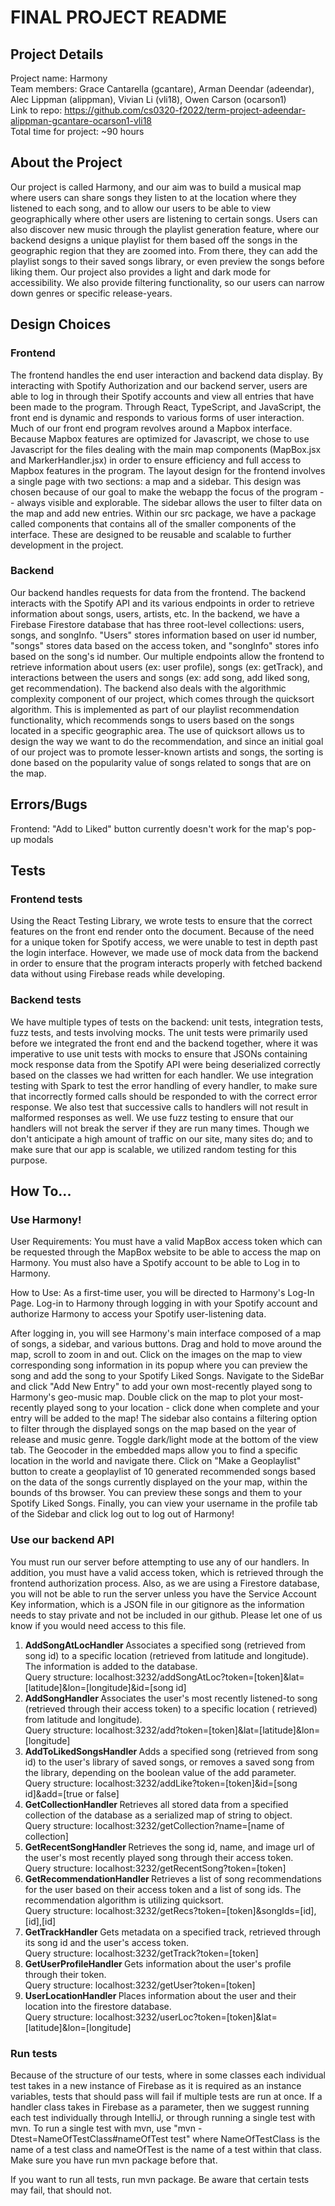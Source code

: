 # FINAL PROJECT README

## Project Details
Project name: Harmony \
Team members: Grace Cantarella (gcantare), Arman Deendar (adeendar), Alec Lippman (alippman), Vivian Li (vli18), Owen Carson (ocarson1) \
Link to repo:  https://github.com/cs0320-f2022/term-project-adeendar-alippman-gcantare-ocarson1-vli18 \
Total time for project: ~90 hours

## About the Project
Our project is called Harmony, and our aim was to build a musical map where users can share songs they listen to at the location where
they listened to each song, and to allow our users to be able to view geographically where other users are listening to certain songs. 
Users can also discover new music through the playlist generation feature, where our backend designs a unique playlist for them based off
the songs in the geographic region that they are zoomed into. From there, they can add the playlist songs to their saved songs library, or even
preview the songs before liking them. Our project also provides a light and dark mode for accessibility. 
We also provide filtering functionality, so our users can narrow down genres or specific release-years. 

## Design Choices

### Frontend
The frontend handles the end user interaction and backend data display. By interacting with Spotify Authorization and our backend server, users are able to log in through their Spotify accounts and view all entries that have been made to the program. Through React, TypeScript, and JavaScript, the front end is dynamic and responds to various forms of user interaction.
Much of our front end program revolves around a Mapbox interface. Because Mapbox features are optimized for Javascript, we chose to use Javascript for the files dealing with the main map components (MapBox.jsx and MarkerHandler.jsx) in order to ensure efficiency and full access to Mapbox features in the program.
The layout design for the frontend involves a single page with two sections: a map and a sidebar. This design was chosen because of our goal to make the webapp the focus of the program -- always visible and explorable. The sidebar allows the user to filter data on the map and add new entries. 
Within our src package, we have a package called components that contains all of the smaller components of the interface. These are designed to be reusable and scalable to further development in the project.

### Backend
Our backend handles requests for data from the frontend. The backend interacts with the Spotify API and its various
endpoints in order to retrieve information about songs, users, artists, etc. 
In the backend, we have a Firebase Firestore database that has three root-level collections: users, songs, and songInfo.
"Users" stores information based on user id number, "songs" stores data based on the access token, and "songInfo" stores info based on
the song's id number. Our multiple endpoints allow the frontend to retrieve information about users (ex: user profile), songs (ex: getTrack),
and interactions between the users and songs (ex: add song, add liked song, get recommendation). 
The backend also deals with the algorithmic complexity component of our project, which comes through the quicksort algorithm. This is implemented
as part of our playlist recommendation functionality, which recommends songs to users based on the songs located in a specific geographic
area. The use of quicksort allows us to design the way we want to do the recommendation, and since an initial goal of our project was to promote
lesser-known artists and songs, the sorting is done based on the popularity value of songs related to songs that are on the map.

## Errors/Bugs
Frontend:
"Add to Liked" button currently doesn't work for the map's pop-up modals

## Tests

### Frontend tests

Using the React Testing Library, we wrote tests to ensure that the correct features on the front end render onto the document. Because of the need for a unique token for Spotify access, we were unable to test in depth past the login interface. However, we made use of mock data from the backend in order to ensure that the program interacts properly with fetched backend data without using Firebase reads while developing.

### Backend tests
We have multiple types of tests on the backend: unit tests, integration tests, fuzz tests, and tests involving mocks. 
The unit tests were primarily used before we integrated the front end and the backend together, where it was imperative
to use unit tests with mocks to ensure that JSONs containing mock response data from the Spotify API were being 
deserialized correctly based on the classes we had written for each handler.
We use integration testing with Spark to test the error handling of every handler, to make sure that incorrectly formed calls
should be responded to with the correct error response. We also test that successive calls to handlers will not result in
malformed responses as well.
We use fuzz testing to ensure that our handlers will not break the server if they are run many times. Though we don't anticipate
a high amount of traffic on our site, many sites do; and to make sure that our app is scalable, we utilized random testing for this purpose.

## How To...

### Use Harmony!

User Requirements:
You must have a valid MapBox access token which can be requested through the MapBox website to be able to access the map on Harmony. 
You must also have a Spotify account to be able to Log in to Harmony.

How to Use:
As a first-time user, you will be directed to Harmony's Log-In Page. Log-in to Harmony through logging in with your Spotify account and authorize Harmony to access your Spotify user-listening data.

After logging in, you will see Harmony's main interface composed of a map of songs, a sidebar, and various buttons. Drag and hold to move around the map, scroll to zoom in and out. Click on the images on the map to view corresponding song information in its popup where you can preview the song and add the song to your Spotify Liked Songs. Navigate to the SideBar and click "Add New Entry" to add your own most-recently played song to Harmony's geo-music map. Double click on the map to plot your most-recently played song to your location - click done when complete and your entry will be added to the map! The sidebar also contains a filtering option to filter through the displayed songs on the map based on the year of release and music genre. Toggle dark/light mode at the bottom of the view tab. The Geocoder in the embedded maps allow you to find a specific location in the world and navigate there. Click on "Make a Geoplaylist" button to create a geoplaylist of 10 generated recommended songs based on the data of the songs currently displayed on the your map, within the bounds of ths browser. You can preview these songs and them to your Spotify Liked Songs. Finally, you can view your username in the profile tab of the Sidebar and click log out to log out of Harmony!

### Use our backend API

You must run our server before attempting to use any of our handlers. In addition, you must have a 
valid access token, which is retrieved through the frontend authorization process. 
Also, as we are using a Firestore database, you will not be able to run the server unless you have the Service Account Key
information, which is a JSON file in our gitignore as the information needs to stay private and not be included in our github.
Please let one of us know if you would need access to this file. 
1) <b> AddSongAtLocHandler </b>
Associates a specified song (retrieved from song id) to a specific location (retrieved from latitude and longitude).
The information is added to the database. \
Query structure: localhost:3232/addSongAtLoc?token=[token]&lat=[latitude]&lon=[longitude]&id=[song id]
2) <b> AddSongHandler </b>
Associates the user's most recently listened-to song (retrieved through their access token) to a specific location (
retrieved) from latitude and longitude). \
Query structure: localhost:3232/add?token=[token]&lat=[latitude]&lon=[longitude]
3) <b> AddToLikedSongsHandler </b>
Adds a specified song (retrieved from song id) to the user's library of saved songs, or removes 
a saved song from the library, depending on the boolean value of the add parameter. \
Query structure: localhost:3232/addLike?token=[token]&id=[song id]&add=[true or false]
4) <b> GetCollectionHandler </b>
Retrieves all stored data from a specified collection of the database as a serialized map of string to object. \
Query structure: localhost:3232/getCollection?name=[name of collection]
5) <b> GetRecentSongHandler </b>
Retrieves the song id, name, and image url of the user's most recently played song through their access token. \
Query structure: localhost:3232/getRecentSong?token=[token]
6) <b> GetRecommendationHandler </b>
Retrieves a list of song recommendations for the user based on their access token and a list of song ids. 
The recommendation algorithm is utilizing quicksort. \
Query structure: localhost:3232/getRecs?token=[token]&songIds=[id],[id],[id]
7) <b> GetTrackHandler </b>
Gets metadata on a specified track, retrieved through its song id and the user's access token. \
Query structure: localhost:3232/getTrack?token=[token]
8) <b> GetUserProfileHandler </b>
Gets information about the user's profile through their token.  \
Query structure: localhost:3232/getUser?token=[token]
9) <b> UserLocationHandler </b>
Places information about the user and their location into the firestore database. \
Query structure: localhost:3232/userLoc?token=[token]&lat=[latitude]&lon=[longitude]

### Run tests
Because of the structure of our tests, where in some classes each individual test takes in
a new instance of Firebase as it is required as an instance variables, tests that should pass will
fail if multiple tests are run at once. If a handler class takes in Firebase as a parameter, then
we suggest running each test individually through IntelliJ, or through running a single test with mvn.
To run a single test with mvn, use "mvn -Dtest=NameOfTestClass#nameOfTest test" where NameOfTestClass is the
name of a test class and nameOfTest is the name of a test within that class. Make sure you have run mvn
package before that.

If you want to run all tests, run mvn package. Be aware that certain tests may fail, that should not.
